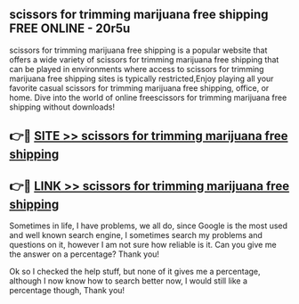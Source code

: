 ## scissors for trimming marijuana free shipping FREE ONLINE - 20r5u

scissors for trimming marijuana free shipping is a popular website that offers a wide variety of scissors for trimming marijuana free shipping that can be played in environments where access to scissors for trimming marijuana free shipping sites is typically restricted,Enjoy playing all your favorite casual scissors for trimming marijuana free shipping, office, or home. Dive into the world of online freescissors for trimming marijuana free shipping without downloads!

## 👉🔴 [SITE >> scissors for trimming marijuana free shipping](http://news.freeplayer.one?title=scissors_for_trimming_marijuana_free_shipping&ref=FRRE)

## 👉🔴 [LINK >> scissors for trimming marijuana free shipping](http://news.freeplayer.one?title=scissors_for_trimming_marijuana_free_shipping&ref=FREE)

Sometimes in life, I have problems, we all do, since Google is the most used and well known search engine, I sometimes search my problems and questions on it, however I am not sure how reliable is it. Can you give me the answer on a percentage? Thank you!

Ok so I checked the help stuff, but none of it gives me a percentage, although I now know how to search better now, I would still like a percentage though, Thank you!